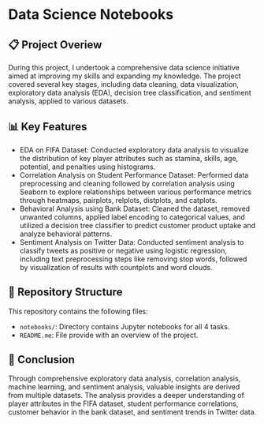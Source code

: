 # Data Science Notebooks
## 📋 Project Overiew
During this project, I undertook a comprehensive data science initiative aimed at improving my skills and expanding my knowledge. The project covered several key stages, including data cleaning, data visualization, exploratory data analysis (EDA), decision tree classification, and sentiment analysis, applied to various datasets.
## 📊 Key Features
- EDA on FIFA Dataset: Conducted exploratory data analysis to visualize the distribution of key player attributes such as stamina, skills, age, potential, and penalties using histograms.  
- Correlation Analysis on Student Performance Dataset: Performed data preprocessing and cleaning followed by correlation analysis using Seaborn to explore relationships between various performance metrics through heatmaps, pairplots, relplots, distplots, and catplots. 
- Behavioral Analysis using Bank Dataset: Cleaned the dataset, removed unwanted columns, applied label encoding to categorical values, and utilized a decision tree classifier to predict customer product uptake and analyze behavioral patterns.
- Sentiment Analysis on Twitter Data: Conducted sentiment analysis to classify tweets as positive or negative using logistic regression, including text preprocessing steps like removing stop words, followed by visualization of results with countplots and word clouds.
## 📂 Repository Structure
This repository contains the following files:
- `notebooks/`: Directory contains Jupyter notebooks for all 4 tasks.
- `README.me`: File provide with an overview of the project.
## 📝 Conclusion

Through comprehensive exploratory data analysis, correlation analysis, machine learning, and sentiment analysis, valuable insights are derived from multiple datasets. The analysis provides a deeper understanding of player attributes in the FIFA dataset, student performance correlations, customer behavior in the bank dataset, and sentiment trends in Twitter data. 

